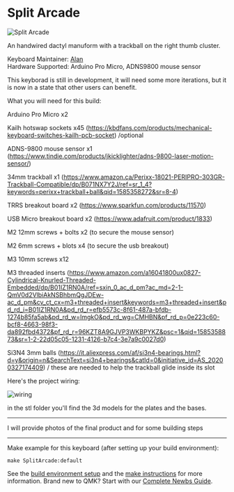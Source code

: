 # Split Arcade

![Split Arcade](https://i.imgur.com/KGG4XAk.jpg)

An handwired dactyl manuform with a trackball on the right thumb cluster.

Keyboard Maintainer: [Alan](https://github.com/sbabborello)  
Hardware Supported: Arduino Pro Micro, ADNS9800 mouse sensor 


This keyborad is still in development, it will need some more iterations, but it is now in a state that other users can benefit.

What you will need for this build:

Arduino Pro Micro x2

Kailh hotswap sockets x45 (https://kbdfans.com/products/mechanical-keyboard-switches-kailh-pcb-socket) /optional

ADNS-9800 mouse sensor x1 (https://www.tindie.com/products/jkicklighter/adns-9800-laser-motion-sensor/)

34mm trackball x1 (https://www.amazon.ca/Perixx-18021-PERIPRO-303GR-Trackball-Compatible/dp/B071NX7Y2J/ref=sr_1_4?keywords=perixx+trackball+ball&qid=1585358272&sr=8-4)

TRRS breakout board x2 (https://www.sparkfun.com/products/11570)

USB Micro breakout board x2 (https://www.adafruit.com/product/1833)

M2 12mm screws + bolts x2 (to secure the mouse sensor)

M2 6mm screws + blots x4 (to secure the usb breakout)

M3 10mm screws x12

M3 threaded inserts (https://www.amazon.com/a16041800ux0827-Cylindrical-Knurled-Threaded-Embedded/dp/B01IZ1RN0A/ref=sxin_0_ac_d_pm?ac_md=2-1-QmV0d2VlbiAkNSBhbmQgJDEw-ac_d_pm&cv_ct_cx=m3+threaded+insert&keywords=m3+threaded+insert&pd_rd_i=B01IZ1RN0A&pd_rd_r=efb5573c-8f61-487a-bfdb-1274b85fa5ab&pd_rd_w=ImgkO&pd_rd_wg=CMHBN&pf_rd_p=0e223c60-bcf8-4663-98f3-da892fbd4372&pf_rd_r=96KZT8A9GJVP3WKBPYKZ&psc=1&qid=1585358873&sr=1-2-22d05c05-1231-4126-b7c4-3e7a9c0027d0)

Si3N4 3mm balls (https://it.aliexpress.com/af/si3n4-bearings.html?d=y&origin=n&SearchText=si3n4+bearings&catId=0&initiative_id=AS_20200327174409) / these are needed to help the trackball glide inside its slot


Here's the project wiring:

![wiring](https://i.imgur.com/DlmHwyQ.png)


in the stl folder you'll find the 3d models for the plates and the bases. 

------

I will provide photos of the final product and for some building steps

-----

Make example for this keyboard (after setting up your build environment):

    make SplitArcade:default

See the [build environment setup](https://docs.qmk.fm/#/getting_started_build_tools) and the [make instructions](https://docs.qmk.fm/#/getting_started_make_guide) for more information. Brand new to QMK? Start with our [Complete Newbs Guide](https://docs.qmk.fm/#/newbs).
